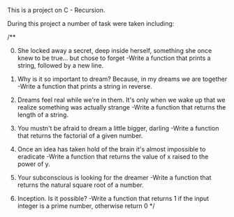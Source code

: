 This is a project on C - Recursion.

During this project a number of task were taken including:

/**

0. She locked away a secret, deep inside herself, something she once knew to be true... but chose to forget
-Write a function that prints a string, followed by a new line.

1. Why is it so important to dream? Because, in my dreams we are together
-Write a function that prints a string in reverse.

2. Dreams feel real while we're in them. It's only when we wake up that we realize something was actually strange
-Write a function that returns the length of a string.

3. You mustn't be afraid to dream a little bigger, darling
-Write a function that returns the factorial of a given number.

4. Once an idea has taken hold of the brain it's almost impossible to eradicate
-Write a function that returns the value of x raised to the power of y.

5. Your subconscious is looking for the dreamer
-Write a function that returns the natural square root of a number.

6. Inception. Is it possible?
-Write a function that returns 1 if the input integer is a prime number, otherwise return 0
*/
